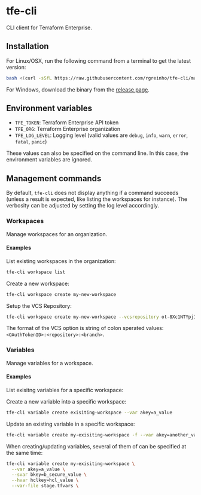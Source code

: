 # tfe-cli

CLI client for Terraform Enterprise.

## Installation

For Linux/OSX, run the following command from a terminal to get the latest version:

```bash
bash <(curl -sSfL https://raw.githubusercontent.com/rgreinho/tfe-cli/master/extras/tfe-cli-installer.sh)
```

For Windows, download the binary from the [release page](https://github.com/rgreinho/tfe-cli/releases).

## Environment variables

* `TFE_TOKEN`: Terraform Enterprise API token
* `TFE_ORG`: Terraform Enterprise organization
* `TFE_LOG_LEVEL`: Logging level (valid values are `debug`, `info`, `warn`, `error`,
  `fatal`, `panic`)

These values can also be specified on the command line. In this case, the environment
variables are ignored.

## Management commands

By default, `tfe-cli` does not display anything if a command succeeds (unless a result
is expected, like listing the workspaces for instance). The verbosity can be adjusted
by setting the log level accordingly.

### Workspaces

Manage workspaces for an organization.

#### Examples

List existing workspaces in the organization:

```bash
tfe-cli workspace list
```

Create a new workspace:

```bash
tfe-cli workspace create my-new-workspace
```

Setup the VCS Repository:

```bash
tfe-cli workspace create my-new-workspace --vcsrepository ot-8Xc1NTYpjIQZIwIh:organization/repository:master
```

The format of the VCS option is string of colon sperated values: `<OAuthTokenID>:<repository>:<branch>`.

### Variables

Manage variables for a workspace.

#### Examples

List exisitng variables for a specific workspace:

Create a new variable into a specific workspace:

```bash
tfe-cli variable create exisiting-workspace --var akey=a_value
```

Update an existing variable in a specific workspace:

```bash
tfe-cli variable create my-exisiting-workspace -f --var akey=another_value
```

When creating/updating variables, several of them of can be specified at the same time:
```bash
tfe-cli variable create my-exisiting-workspace \
  --var akey=a_value \
  --svar bkey=b_secure_value \
  --hvar hclkey=hcl_value \
  --var-file stage.tfvars \
```
